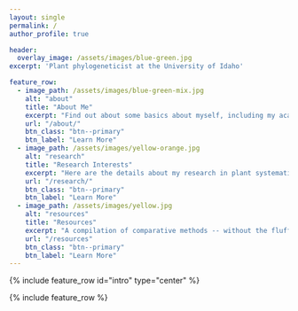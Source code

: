 ```yaml
---
layout: single
permalink: /
author_profile: true

header:
  overlay_image: /assets/images/blue-green.jpg
excerpt: 'Plant phylogeneticist at the University of Idaho'

feature_row:
  - image_path: /assets/images/blue-green-mix.jpg
    alt: "about"
    title: "About Me"
    excerpt: "Find out about some basics about myself, including my academic history, and hobbies."
    url: "/about/"
    btn_class: "btn--primary"
    btn_label: "Learn More"
  - image_path: /assets/images/yellow-orange.jpg
    alt: "research"
    title: "Research Interests"
    excerpt: "Here are the details about my research in plant systematics, phylogenetics, and evolution."
    url: "/research/"
    btn_class: "btn--primary"
    btn_label: "Learn More"
  - image_path: /assets/images/yellow.jpg
    alt: "resources"
    title: "Resources"
    excerpt: "A compilation of comparative methods -- without the fluff."
    url: "/resources"
    btn_class: "btn--primary"
    btn_label: "Learn More"
---
```


{% include feature_row id="intro" type="center" %}

{% include feature_row %}


